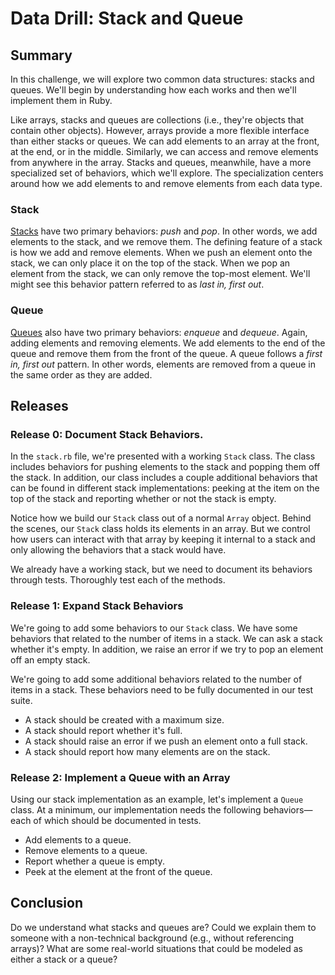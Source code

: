 # Data Drill: Stack and Queue
## Summary
In this challenge, we will explore two common data structures: stacks and queues.  We'll begin by understanding how each works and then we'll implement them in Ruby.

Like arrays, stacks and queues are collections (i.e., they're objects that contain other objects).  However, arrays provide a more flexible interface than either stacks or queues.  We can add elements to an array at the front, at the end, or in the middle.  Similarly, we can access and remove elements from anywhere in the array.  Stacks and queues, meanwhile, have a more specialized set of behaviors, which we'll explore.  The specialization centers around how we add elements to and remove elements from each data type.


### Stack
[Stacks][] have two primary behaviors: *push* and *pop*.  In other words, we add elements to the stack, and we remove them.  The defining feature of a stack is how we add and remove elements.  When we push an element onto the stack, we can only place it on the top of the stack.  When we pop an element from the stack, we can only remove the top-most element.  We'll might see this behavior pattern referred to as *last in, first out*.


### Queue
[Queues][] also have two primary behaviors: *enqueue* and *dequeue*.  Again, adding elements and removing elements.  We add elements to the end of the queue and remove them from the front of the queue.  A queue follows a *first in, first out* pattern.  In other words, elements are removed from a queue in the same order as they are added.


## Releases
### Release 0: Document Stack Behaviors.
In the `stack.rb` file, we're presented with a working `Stack` class.  The class includes behaviors for pushing elements to the stack and popping them off the stack.  In addition, our class includes a couple additional behaviors that can be found in different stack implementations:  peeking at the item on the top of the stack and reporting whether or not the stack is empty.

Notice how we build our `Stack` class out of a normal `Array` object.  Behind the scenes, our `Stack` class holds its elements in an array.  But we control how users can interact with that array by keeping it internal to a stack and only allowing the behaviors that a stack would have.

We already have a working stack, but we need to document its behaviors through tests.  Thoroughly test each of the methods.


### Release 1:  Expand Stack Behaviors
We're going to add some behaviors to our `Stack` class.  We have some behaviors that related to the number of items in a stack.  We can ask a stack whether it's empty.  In addition, we raise an error if we try to pop an element off an empty stack.

We're going to add some additional behaviors related to the number of items in a stack.  These behaviors need to be fully documented in our test suite.

- A stack should be created with a maximum size.
- A stack should report whether it's full.
- A stack should raise an error if we push an element onto a full stack.
- A stack should report how many elements are on the stack.


### Release 2: Implement a Queue with an Array
Using our stack implementation as an example, let's implement a `Queue` class.  At a minimum, our implementation needs the following behaviors—each of which should be documented in tests.

- Add elements to a queue.
- Remove elements to a queue.
- Report whether a queue is empty.
- Peek at the element at the front of the queue.


## Conclusion
Do we understand what stacks and queues are?  Could we explain them to someone with a non-technical background (e.g., without referencing arrays)?  What are some real-world situations that could be modeled as either a stack or a queue?


[stacks]: https://en.wikipedia.org/wiki/Stack_(abstract_data_type)
[queues]: https://en.wikipedia.org/wiki/Queue_(abstract_data_type)
